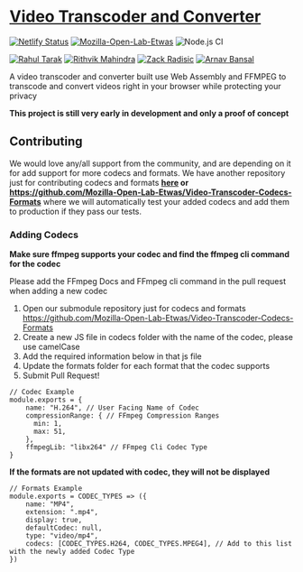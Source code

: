 
# [Video Transcoder and Converter](https://videotranscode.space/)


[![Netlify Status](https://api.netlify.com/api/v1/badges/ae9bdf66-0d0e-41fd-9ad6-4141e7f86fbf/deploy-status)](https://app.netlify.com/sites/wasm-video-transcoder/deploys)
[![Mozilla-Open-Lab-Etwas](https://circleci.com/gh/Mozilla-Open-Lab-Etwas/Video-Transcoder-Codecs-Formats.svg?style=svg)](https://app.circleci.com/pipelines/github/Mozilla-Open-Lab-Etwas/Video-Transcoder-Codecs-Formats)
![Node.js CI](https://github.com/Mozilla-Open-Lab-Etwas/Video-Transcoder-Codecs-Formats/workflows/Node.js%20CI/badge.svg)

[![Rahul Tarak](https://img.shields.io/badge/Author-Rahul%20Tarak-green)](https://cryogenicplanet.tech/)
[![Rithvik Mahindra](https://img.shields.io/badge/Author-Rithvik%20Mahindra-green)](https://www.linkedin.com/in/rithvik-mahindra/)
[![Zack Radisic](https://img.shields.io/badge/Author-Zack%20Radisic-green)](https://github.com/zackradisic)
[![Arnav Bansal](https://img.shields.io/badge/Author-Arnav%20Bansal-green)](https://github.com/lunaroyster)

A video transcoder and converter built use Web Assembly and FFMPEG to transcode and convert videos right in your browser while protecting your privacy

**This project is still very early in development and only a proof of concept**

## Contributing 

We would love any/all support from the community, and are depending on it for add support for more codecs and formats. We have another repository just for contributing codecs and formats **[here](https://github.com/Mozilla-Open-Lab-Etwas/Video-Transcoder-Codecs-Formats) or https://github.com/Mozilla-Open-Lab-Etwas/Video-Transcoder-Codecs-Formats** where we will automatically test your added codecs and add them to production if they pass our tests. 

### Adding Codecs

**Make sure ffmpeg supports your codec and find the ffmpeg cli command for the codec**

Please add the FFmpeg Docs and FFmpeg cli command in the pull request when adding a new codec

1. Open our submodule repository just for codecs and formats https://github.com/Mozilla-Open-Lab-Etwas/Video-Transcoder-Codecs-Formats
2. Create a new JS file in codecs folder with the name of the codec, please use camelCase
3. Add the required information below in that js file
4. Update the formats folder for each format that the codec supports
5. Submit Pull Request!

```
// Codec Example
module.exports = {
    name: "H.264", // User Facing Name of Codec
    compressionRange: { // FFmpeg Compression Ranges
      min: 1,
      max: 51,
    },
    ffmpegLib: "libx264" // FFmpeg Cli Codec Type
}
```
**If the formats are not updated with codec, they will not be displayed**
```
// Formats Example
module.exports = CODEC_TYPES => ({
    name: "MP4",
    extension: ".mp4",
    display: true,
    defaultCodec: null,
    type: "video/mp4",
    codecs: [CODEC_TYPES.H264, CODEC_TYPES.MPEG4], // Add to this list with the newly added Codec Type
})
```

